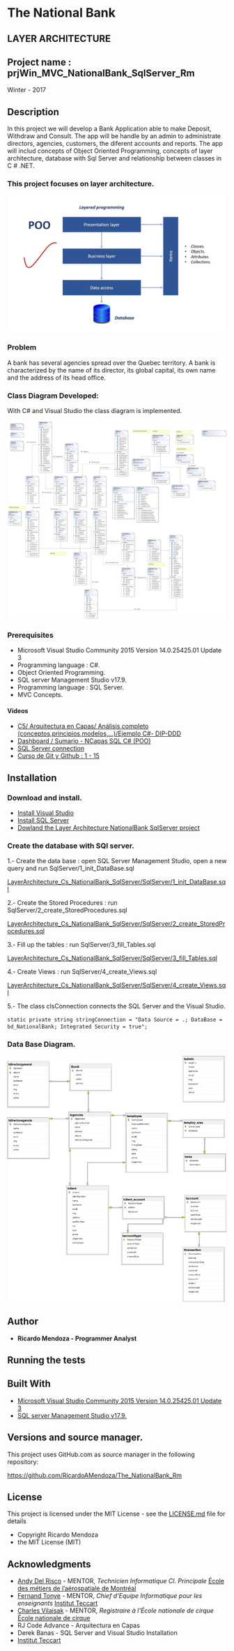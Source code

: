 # The National Bank

## LAYER ARCHITECTURE

## Project name : prjWin_MVC_NationalBank_SqlServer_Rm

Winter - 2017


## Description

In this project we will develop a Bank Application able to make Deposit, Withdraw and Consult. The app will be handle by an admin to administrate directors, agencies, customers, the diferent accounts and reports. The app will includ concepts of Object Oriented Programming, concepts of layer architecture, database with Sql Server and relationship between classes in C # .NET.


### This project focuses on layer architecture.

![Layers Entity](/img/layersEntity.JPG "Layers Entity")


### Problem

A bank has several agencies spread over the Quebec territory. A bank is characterized by the name of its director, 
its global capital, its own name and the address of its head office.


### Class Diagram Developed:

With C# and Visual Studio the class diagram is implemented.

![Class Diagram Developed](/img/Class_Diagram_StrategyPattern.jpg "Class Diagram Developed")


### Prerequisites

 * Microsoft Visual Studio Community 2015 Version 14.0.25425.01 Update 3
 * Programming language : C#.
 * Object Oriented Programming.
 * SQL server Management Studio v17.9.
 * Programming language : SQL Server.
 * MVC Concepts.
 
 
#### Videos
 
 * [C5/ Arquitectura en Capas/ Análisis completo (conceptos,principios,modelos,...)/Ejemplo C#- DIP-DDD](https://www.youtube.com/watch?v=SGXR0pDCP38&t=2464s)
 * [Dashboard / Sumario - NCapas SQL C# (POO)](https://www.youtube.com/watch?v=PmgSBN7xnzM&list=PLqjdFmR_HdQQaB7W6NWj9Mtdl3QvQn2oA)
 * [SQL Server connection](https://www.youtube.com/watch?v=OdDkFPO_nto)
 * [Curso de Git y Github : 1 - 15](https://www.youtube.com/watch?v=j8CSUPIB8mA)
 
 
## Installation

### Download and install. 

 * [Install Visual Studio](https://visualstudio.microsoft.com/)
 * [Install SQL Server](https://www.microsoft.com/en-ca/sql-server/sql-server-downloads)
 * [Dowland the Layer Architecture NationalBank SqlServer project](https://github.com/RicardoAMendoza/LayerArchitecture_Cs_NationalBank_SqlServer)
 
 
### Create the database with SQl server. 

1.- Create the data base : open SQL Server Management Studio, open a new query and run SqlServer/1_init_DataBase.sql

[LayerArchitecture_Cs_NationalBank_SqlServer/SqlServer/1_init_DataBase.sql](https://github.com/RicardoAMendoza/LayerArchitecture_Cs_NationalBank_SqlServer/blob/master/SqlServer/1_init_DataBase.sql)

2.- Create the Stored Procedures : run SqlServer/2_create_StoredProcedures.sql

[LayerArchitecture_Cs_NationalBank_SqlServer/SqlServer/2_create_StoredProcedures.sql](https://github.com/RicardoAMendoza/LayerArchitecture_Cs_NationalBank_SqlServer/blob/master/SqlServer/2_create_StoredProcedures.sql)

3.- Fill up the tables : run SqlServer/3_fill_Tables.sql

[LayerArchitecture_Cs_NationalBank_SqlServer/SqlServer/3_fill_Tables.sql](https://github.com/RicardoAMendoza/LayerArchitecture_Cs_NationalBank_SqlServer/blob/master/SqlServer/3_fill_Tables.sql)

4.- Create Views : run SqlServer/4_create_Views.sql

[LayerArchitecture_Cs_NationalBank_SqlServer/SqlServer/4_create_Views.sql](https://github.com/RicardoAMendoza/LayerArchitecture_Cs_NationalBank_SqlServer/blob/master/SqlServer/4_create_Views.sql)

5.- The class clsConnection connects the SQL Server and the Visual Studio.

```
static private string stringConnection = "Data Source = .; DataBase = bd_NationalBank; Integrated Security = true";
```


### Data Base Diagram.

![DataBaseDiagram](/img/databaseDiagrame.jpg "DataBaseDiagram")


## Author

* **Ricardo Mendoza -  Programmer Analyst**
 
 
## Running the tests
 
 
## Built With

* [Microsoft Visual Studio Community 2015 Version 14.0.25425.01 Update 3](https://visualstudio.microsoft.com/)
* [SQL server Management Studio v17.9.](https://www.microsoft.com/en-ca/sql-server/sql-server-downloads)


## Versions and source manager. 

This project uses GitHub.com as source manager in the following repository:

https://github.com/RicardoAMendoza/The_NationalBank_Rm


## License

This project is licensed under the MIT License - see the [LICENSE.md](LICENSE.md) file for details

- Copyright Ricardo Mendoza
- the MIT License (MIT)


## Acknowledgments

* [Andy Del Risco](https://www.linkedin.com/in/andydelriscomanzanares/) - MENTOR, *Technicien Informatique Cl. Principale* [École des métiers de l’aérospatiale de Montréal](http://ecole-metiers-aerospatiale.csdm.ca/)
* [Fernand Tonye](https://www.linkedin.com/in/fernand-tonye-6a46532b/) - MENTOR, *Chief d'Equipe Informatique pour les enseignants* [Institut Teccart](http://www.teccart.qc.ca/)
* [Charles Vilaisak](https://www.linkedin.com/in/cvilaisak/) - MENTOR, *Registraire à l'École nationale de cirque* [École nationale de cirque](https://www.linkedin.com/school/-cole-nationale-de-cirque/)
* RJ Code Advance - Arquitectura en Capas
* Derek Banas - SQL Server and Visual Studio Installation
* [Institut Teccart](http://www.teccart.qc.ca/)